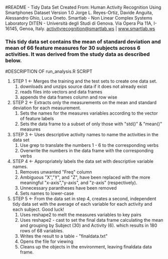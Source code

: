 #README - Tidy Data Set Created From:
Human Activity Recognition Using Smartphones Dataset
Version 1.0
Jorge L. Reyes-Ortiz, Davide Anguita, Alessandro Ghio, Luca Oneto.
Smartlab - Non Linear Complex Systems Laboratory
DITEN - Università degli Studi di Genova.
Via Opera Pia 11A, I-16145, Genoa, Italy.
activityrecognition@smartlab.ws | www.smartlab.ws
### This tidy data set contains the mean of standard deviation and mean of 66 feature measures for 30 subjects across 6 activities.  It was derived from the study data as described below.
#DESCRIPTION OF run_analysis.R SCRIPT
1. STEP 1 <- Merges the training and the test sets to create one data set.
    1. downloads and unzips source data if it does not already exist
    2. reads files into vectors and data frames
    3. appends the data frames column and row wise
2. STEP 2 <- Extracts only the measurements on the mean and standard deviation for each measurement.
    1. Sets the names for the measures variables according to the vector of feature labels
    2. Sets the data frame to a subset of only those with "std()" & "mean()" measures
3. STEP 3 <- Uses descriptive activity names to name the activities in the data set
    1. Use grep to translate the numbers 1 - 6 to the corresponding verbs
    2. Overwrite the numbers in the data frame with the corresponding verbs
4. STEP 4 <- Appropriately labels the data set with descriptive variable names.
    1. Removes unwanted "Freq" column
    2. Ambiguous "X","Y", and "Z", have been replaced with the more meaningful "x-axis","y-axis", and "z-axis" (respectively).
    3. Unnecessary parantheses have been removed
    4. Sets names to lower-case
5. STEP 5 <- From the data set in step 4, creates a second, independent tidy data set with the average of each variable for each activity and each subject. Good luck!
    1. Uses reshape2 to melt the measures variables to key pairs
    2. Uses reshape2 - cast to set the final data frame calculating the mean and grouping by Subject (30) and Activity (6). which results in 180 rows of 68 variables.
    3. Writes the result to a table - "finaldata.txt"
    4. Opens the file for viewing
    5. Cleans up the objects in the environment, leaving finaldata data frame.

